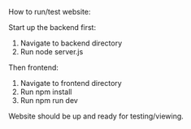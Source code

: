 How to run/test website:

Start up the backend first:
1. Navigate to backend directory
2. Run node server.js

Then frontend:
1. Navigate to frontend directory
2. Run npm install
3. Run npm run dev

Website should be up and ready for testing/viewing.